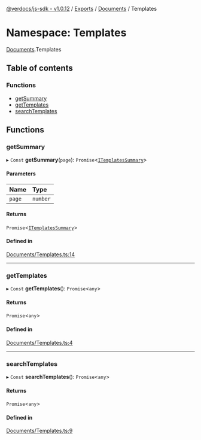 [@verdocs/js-sdk - v1.0.12](../README.md) / [Exports](../modules.md) / [Documents](Documents.md) / Templates

# Namespace: Templates

[Documents](Documents.md).Templates

## Table of contents

### Functions

- [getSummary](Documents.Templates.md#getsummary)
- [getTemplates](Documents.Templates.md#gettemplates)
- [searchTemplates](Documents.Templates.md#searchtemplates)

## Functions

### getSummary

▸ `Const` **getSummary**(`page`): `Promise`<[`ITemplatesSummary`](../interfaces/Documents.Types.ITemplatesSummary.md)\>

#### Parameters

| Name | Type |
| :------ | :------ |
| `page` | `number` |

#### Returns

`Promise`<[`ITemplatesSummary`](../interfaces/Documents.Types.ITemplatesSummary.md)\>

#### Defined in

[Documents/Templates.ts:14](https://github.com/Verdocs/js-sdk/blob/main/src/Documents/Templates.ts#L14)

___

### getTemplates

▸ `Const` **getTemplates**(): `Promise`<`any`\>

#### Returns

`Promise`<`any`\>

#### Defined in

[Documents/Templates.ts:4](https://github.com/Verdocs/js-sdk/blob/main/src/Documents/Templates.ts#L4)

___

### searchTemplates

▸ `Const` **searchTemplates**(): `Promise`<`any`\>

#### Returns

`Promise`<`any`\>

#### Defined in

[Documents/Templates.ts:9](https://github.com/Verdocs/js-sdk/blob/main/src/Documents/Templates.ts#L9)
